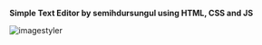 **Simple Text Editor by semihdursungul using HTML, CSS and JS**


![imagestyler](https://github.com/semihdursungul/front_end_projects/assets/114025283/8c720099-393a-45bf-89cf-7e9aa3c7b011)

